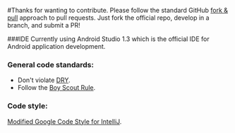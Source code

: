 #Thanks for wanting to contribute.
Please follow the standard GitHub [fork & pull](https://help.github.com/articles/using-pull-requests/#fork--pull) approach to pull requests. Just fork the official repo, develop in a branch, and submit a PR!

###IDE
Currently using Android Studio 1.3 which is the official IDE for Android application development.

### General code standards:
* Don't violate [DRY](http://programmer.97things.oreilly.com/wiki/index.php/Don%27t_Repeat_Yourself).
* Follow the [Boy Scout Rule](http://programmer.97things.oreilly.com/wiki/index.php/The_Boy_Scout_Rule).

### Code style:
[Modified Google Code Style for IntelliJ](https://github.com/julesbond007/Android-Jigsaw-Puzzle/blob/master/codeStyle/intellij-java-style.xml).
